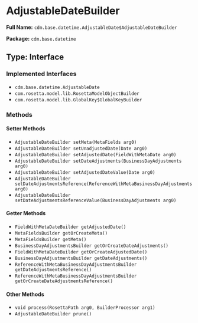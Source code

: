 # AdjustableDateBuilder

**Full Name:** `cdm.base.datetime.AdjustableDate$AdjustableDateBuilder`

**Package:** `cdm.base.datetime`

## Type: Interface

### Implemented Interfaces

- `cdm.base.datetime.AdjustableDate`
- `com.rosetta.model.lib.RosettaModelObjectBuilder`
- `com.rosetta.model.lib.GlobalKey$GlobalKeyBuilder`

### Methods

#### Setter Methods

- `AdjustableDateBuilder setMeta(MetaFields arg0)`
- `AdjustableDateBuilder setUnadjustedDate(Date arg0)`
- `AdjustableDateBuilder setAdjustedDate(FieldWithMetaDate arg0)`
- `AdjustableDateBuilder setDateAdjustments(BusinessDayAdjustments arg0)`
- `AdjustableDateBuilder setAdjustedDateValue(Date arg0)`
- `AdjustableDateBuilder setDateAdjustmentsReference(ReferenceWithMetaBusinessDayAdjustments arg0)`
- `AdjustableDateBuilder setDateAdjustmentsReferenceValue(BusinessDayAdjustments arg0)`

#### Getter Methods

- `FieldWithMetaDateBuilder getAdjustedDate()`
- `MetaFieldsBuilder getOrCreateMeta()`
- `MetaFieldsBuilder getMeta()`
- `BusinessDayAdjustmentsBuilder getOrCreateDateAdjustments()`
- `FieldWithMetaDateBuilder getOrCreateAdjustedDate()`
- `BusinessDayAdjustmentsBuilder getDateAdjustments()`
- `ReferenceWithMetaBusinessDayAdjustmentsBuilder getDateAdjustmentsReference()`
- `ReferenceWithMetaBusinessDayAdjustmentsBuilder getOrCreateDateAdjustmentsReference()`

#### Other Methods

- `void process(RosettaPath arg0, BuilderProcessor arg1)`
- `AdjustableDateBuilder prune()`

